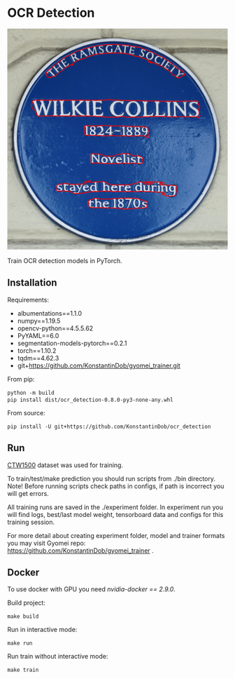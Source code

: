 # OCR Detection

![Main image](pics/main_image.png)

Train OCR detection models in PyTorch.

## Installation

Requirements:
* albumentations==1.1.0
* numpy==1.19.5
* opencv-python==4.5.5.62
* PyYAML==6.0
* segmentation-models-pytorch==0.2.1
* torch==1.10.2
* tqdm==4.62.3
* git+https://github.com/KonstantinDob/gyomei_trainer.git

From pip:
```
python -m build
pip install dist/ocr_detection-0.8.0-py3-none-any.whl
```

From source:
```
pip install -U git+https://github.com/KonstantinDob/ocr_detection
```

## Run

[CTW1500](https://ctwdataset.github.io/) dataset was used for training.

To train/test/make prediction you should run scripts from ./bin 
directory. Note! Before running scripts check paths in configs, if path 
is incorrect you will get errors.

All training runs are saved in the ./experiment folder. In experiment 
run you will find logs, best/last model weight, tensorboard data and 
configs for this training session.

For more detail about creating experiment folder, model and trainer 
formats you may visit Gyomei repo: 
https://github.com/KonstantinDob/gyomei_trainer .

## Docker 

To use docker with GPU you need *nvidia-docker == 2.9.0*.

Build project:

```
make build
```

Run in interactive mode:

```
make run
```

Run train without interactive mode:

```
make train
```

